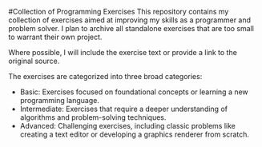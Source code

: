 #Collection of Programming Exercises
This repository contains my collection of exercises aimed at improving my skills as a programmer and problem solver. I plan to archive all standalone exercises that are too small to warrant their own project.

Where possible, I will include the exercise text or provide a link to the original source.

The exercises are categorized into three broad categories:

* Basic: Exercises focused on foundational concepts or learning a new programming language.
*  Intermediate: Exercises that require a deeper understanding of algorithms and problem-solving techniques.
*  Advanced: Challenging exercises, including classic problems like creating a text editor or developing a graphics renderer from scratch.
